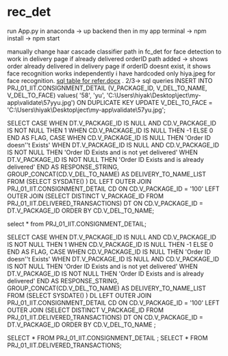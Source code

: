 # rec_det
run App.py in anaconda -> up backend
then in my app terminal -> npm install -> npm start

manually change haar cascade classifier path in fc_det for face detection to work
in delivery page if already delivered orderID path added -> shows order already delivered
in delivery page if orderID doesnt exist, it shows
face recognition works independently
i have hardcoded only hiya.jpeg for face recognition.
[sql table for refer.docx](https://github.com/anobashode/rec_det/files/8794179/sql.table.for.refer.docx)
.
2/3-> sql queries
INSERT INTO PRJ_01_IIT.CONSIGNMENT_DETAIL (V_PACKAGE_ID, V_DEL_TO_NAME, V_DEL_TO_FACE) values( '58', 'yu', 'C:\Users\hiyak\Desktop\ject\my-app\validate\57yyu.jpg') ON DUPLICATE KEY UPDATE V_DEL_TO_FACE = 'C:\Users\hiyak\Desktop\ject\my-app\validate\57yu.jpg';

SELECT CASE WHEN DT.V_PACKAGE_ID IS NULL AND CD.V_PACKAGE_ID IS NOT NULL THEN 1 WHEN CD.V_PACKAGE_ID IS NULL THEN -1 ELSE 0 END AS FLAG, CASE WHEN CD.V_PACKAGE_ID IS NULL THEN 'Order ID doesn''t Exists' WHEN DT.V_PACKAGE_ID IS NULL AND CD.V_PACKAGE_ID IS NOT NULL THEN 'Order ID Exists and is not yet delivered' WHEN DT.V_PACKAGE_ID IS NOT NULL THEN 'Order ID Exists and is already delivered' END AS RESPONSE_STRING, GROUP_CONCAT(CD.V_DEL_TO_NAME) AS DELIVERY_TO_NAME_LIST FROM (SELECT SYSDATE() ) DL LEFT OUTER JOIN PRJ_01_IIT.CONSIGNMENT_DETAIL CD ON CD.V_PACKAGE_ID = '100' LEFT OUTER JOIN (SELECT DISTINCT V_PACKAGE_ID FROM PRJ_01_IIT.DELIVERED_TRANSACTIONS) DT ON CD.V_PACKAGE_ID = DT.V_PACKAGE_ID ORDER BY CD.V_DEL_TO_NAME;

select * from PRJ_01_IIT.CONSIGNMENT_DETAIL;

SELECT CASE WHEN DT.V_PACKAGE_ID IS NULL AND CD.V_PACKAGE_ID IS NOT NULL THEN 1 WHEN CD.V_PACKAGE_ID IS NULL THEN -1 ELSE 0 END AS FLAG, CASE WHEN CD.V_PACKAGE_ID IS NULL THEN 'Order ID doesn''t Exists' WHEN DT.V_PACKAGE_ID IS NULL AND CD.V_PACKAGE_ID IS NOT NULL THEN 'Order ID Exists and is not yet delivered' WHEN DT.V_PACKAGE_ID IS NOT NULL THEN 'Order ID Exists and is already delivered' END AS RESPONSE_STRING, GROUP_CONCAT(CD.V_DEL_TO_NAME) AS DELIVERY_TO_NAME_LIST FROM (SELECT SYSDATE() ) DL LEFT OUTER JOIN PRJ_01_IIT.CONSIGNMENT_DETAIL CD ON CD.V_PACKAGE_ID = '100' LEFT OUTER JOIN (SELECT DISTINCT V_PACKAGE_ID FROM PRJ_01_IIT.DELIVERED_TRANSACTIONS) DT ON CD.V_PACKAGE_ID = DT.V_PACKAGE_ID ORDER BY CD.V_DEL_TO_NAME
;

SELECT * FROM PRJ_01_IIT.CONSIGNMENT_DETAIL ;
SELECT * FROM PRJ_01_IIT.DELIVERED_TRANSACTIONS;
